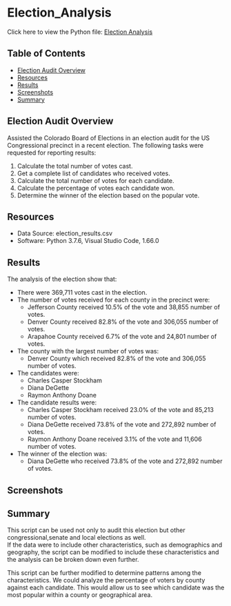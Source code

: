 # Election_Analysis
Click here to view the Python file: [Election Analysis](https://github.com/gforce2332/election_analysis/blob/main/PyPoll_Challenge.py)


## Table of Contents
* [Election Audit Overview](#election_audit_overview)
* [Resources](#resources)
* [Results](#results)
* [Screenshots](#screenshots)
* [Summary](#summary)


## Election Audit Overview
Assisted the Colorado Board of Elections in an election audit for the US Congressional precinct in a recent election. The following tasks were requested for reporting results:

1. Calculate the total number of votes cast.
2. Get a complete list of candidates who received votes.
3. Calculate the total number of votes for each candidate.
4. Calculate the percentage of votes each candidate won.
5. Determine the winner of the election based on the popular vote.

## Resources
- Data Source: election_results.csv
- Software: Python 3.7.6, Visual Studio Code, 1.66.0

## Results
The analysis of the election show that:
- There were 369,711 votes cast in the election.
- The number of votes received for each county in the precinct were:
     - Jefferson County received 10.5% of the vote and 38,855 number of votes.
     - Denver County received 82.8% of the vote and 306,055 number of votes.
     - Arapahoe County received 6.7% of the vote and 24,801 number of votes.
- The county with the largest number of votes was:
     - Denver County which received 82.8% of the vote and 306,055 number of votes.
- The candidates were:
     - Charles Casper Stockham
     - Diana DeGette
     - Raymon Anthony Doane
- The candidate results were:
     - Charles Casper Stockham received 23.0% of the vote and 85,213 number of votes.
     - Diana DeGette received 73.8% of the vote and 272,892 number of votes.
     - Raymon Anthony Doane received 3.1% of the vote and 11,606 number of votes.
- The winner of the election was:
     - Diana DeGette who received 73.8% of the vote and 272,892 number of votes. 

## Screenshots


## Summary
This script can be used not only to audit this election but other congressional,senate and local elections as well.  
If the data were to include other characteristics, such as demographics
and geography, the script can be modified to include these characteristics and the analysis 
can be broken down even further.

This script can be further  modified to determine patterns among the characteristics. We could analyze
 the percentage of voters by county against each candidate. This would allow us to see which
 candidate was the most popular within a county or geographical area.
